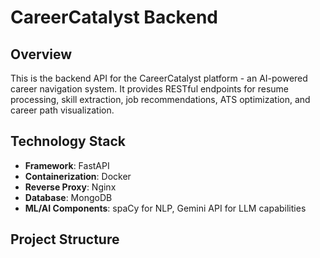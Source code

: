 # CareerCatalyst Backend

## Overview

This is the backend API for the CareerCatalyst platform - an AI-powered career navigation system. It provides RESTful endpoints for resume processing, skill extraction, job recommendations, ATS optimization, and career path visualization.

## Technology Stack

- **Framework**: FastAPI
- **Containerization**: Docker
- **Reverse Proxy**: Nginx
- **Database**: MongoDB
- **ML/AI Components**: spaCy for NLP, Gemini API for LLM capabilities

## Project Structure
